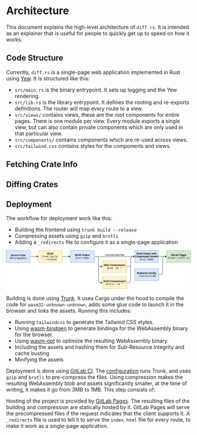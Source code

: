 # Architecture

This document explains the high-level architecture of `diff.rs`. It is intended
as an explainer that is useful for people to quickly get up to speed on how it
works.

## Code Structure

Currently, `diff.rs` is a single-page web application implemented in Rust using
[Yew][yew]. It is structured like this:

- `src/main.rs` is the binary entrypoint. It sets up logging and the Yew rendering.
- `src/lib.rs` is the library entrypoint. It defines the routing and re-exports definitions.
  The router will map every route to a view.
- `src/views/` contains views, these are the root components for entire pages. There is one
  module per view. Every module exports a single view, but can also contain private
  components which are only used in that particular view.
- `src/components/` contains components which are re-used across views.
- `src/tailwind.css` contains styles for the components and views.

## Fetching Crate Info



## Diffing Crates




## Deployment

The workflow for deployment work like this:

- Building the frontend using `trunk build --release`
- Compressing assets using `gzip` and `brotli`
- Adding a `_redirects` file to configure it as a single-page application

![Deployment diagram](deployment.svg)

Building is done using [Trunk][trunk]. It uses Cargo under the hood to compile
the code for `wasm32-unknown-unknown`, adds some glue code to launch it in the
browser and links the assets. Running this includes:

- Running `tailwindcss` to generate the Tailwind CSS styles.
- Using [wasm-bindgen][] to generate bindings for the WebAssembly binary for the browser.
- Using [wasm-opt][] to optimize the resulting WebAssembly binary.
- Including the assets and hashing them for Sub-Resource Integrity and cache busting
- Minifying the assets

Deployment is done using [GitLab CI][gitlab-ci]. The
[configuration](../.gitlab-ci.yml) runs Trunk, and uses `gzip` and `brotli` to
pre-compress the files. Using compression makes the resulting WebAssembly blob
and assets significantly smaller, at the time of writing, it makes it go from
3MB to 1MB. This step consists of:

Hosting of the project is provided by [GitLab Pages][gitlab-pages]. The
resulting files of the building and compression are statically hosted by it.
GitLab Pages will serve the precompressed files if the request indicates that
the client supports it. A `_redirects` file is used to tell it to serve the
`index.html` file for every route, to make it work as a single-page
application.

[trunk]: https://trunkrs.dev/
[gitlab-pages]: https://docs.gitlab.com/ee/user/project/pages/
[gitlab-ci]: https://docs.gitlab.com/ee/ci/
[wasm-opt]: https://github.com/WebAssembly/binaryen
[wasm-bindgen]: https://github.com/rustwasm/wasm-bindgen
[yew]: https://yew.rs
